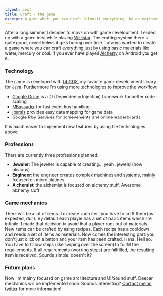 ```yaml
---
layout: post
title: Craft - the game
excerpt: A game where you can craft (almost) everything. Be an engineer, an alchemist or a jeweler. It's your choice!
---
```

After a long summer I decided to move on with game development. I ended up with a game idea while playing [Wildstar](http://www.wildstar-online.com/en/). The crafting system there is quite good, nevertheless it gets boring over time. I always wanted to create a game where you can craft everything just by using basic materials like water, mercury or coal. If you ever have played [Alchemy](https://play.google.com/store/apps/details?id=me.zed_0xff.android.alchemy&hl=en) on Android you get it.

### Technology

The game is developed with [LibGDX](http://libgdx.badlogicgames.com/), my favorite game development library for [Java](https://www.java.com). Furthermore I'm using more technologies to improve the workflow:

* [Google Guice](https://github.com/google/guice) is a DI (Dependency Injection) framework for better code scaling
* [MBassador](https://github.com/bennidi/mbassador) for fast event bus handling
* [jpersis](https://github.com/MyRealityCoding/jpersis) provides easy data mapping for game data
* [Google Play Services](https://developer.android.com/google/play-services/index.html) for achievements and online leaderboards

It is much easier to implement new features by using the technologies above.

### Professions

There are currently three professions planned:

* **Jeweler**: The jeweler is capable of creating... yeah.. jewels! (how obvious)
* **Engineer**: the engineer creates complex machines and systems, mainly focused on micro platines
* **Alchemist**: the alchemist is focused on alchemy stuff. Awesome alchemy stuff

### Game mechanics

There will be a lot of items. To create such item you have to craft them (as expected, duh). By default each player has a set of basic items which are infinite. I made that decision to avoid that a player runs out of materials. New items can be crafted by using recipes. Each recipe has a cooldown and needs a set of items as materials. Now comes the interesting part: you don't just click on a button and your item has been crafted. Haha. Hell no. You have to follow steps (like swiping over the screen) to fullfill the requirements. If all requirements (working steps) are fullfilled, the resulting item is received. Sounds simple, doesn't it?

### Future plans

Now I'm mainly focused on game architecture and UI/Sound stuff. Deeper mechanics will be implemented soon. Sounds interesting? [Contact me on twitter](https://twitter.com/tweetmyreality) for more information!
